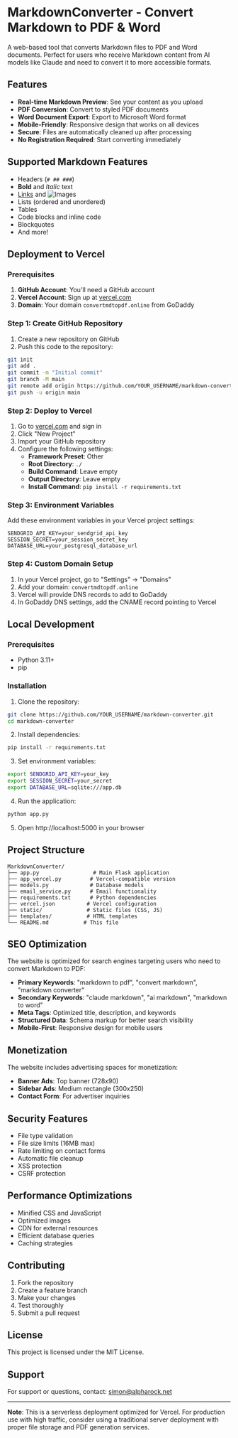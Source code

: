 # MarkdownConverter - Convert Markdown to PDF & Word

A web-based tool that converts Markdown files to PDF and Word documents. Perfect for users who receive Markdown content from AI models like Claude and need to convert it to more accessible formats.

## Features

- **Real-time Markdown Preview**: See your content as you upload
- **PDF Conversion**: Convert to styled PDF documents
- **Word Document Export**: Export to Microsoft Word format
- **Mobile-Friendly**: Responsive design that works on all devices
- **Secure**: Files are automatically cleaned up after processing
- **No Registration Required**: Start converting immediately

## Supported Markdown Features

- Headers (`# ## ###`)
- **Bold** and *Italic* text
- [Links](url) and ![Images](url)
- Lists (ordered and unordered)
- Tables
- Code blocks and inline code
- Blockquotes
- And more!

## Deployment to Vercel

### Prerequisites

1. **GitHub Account**: You'll need a GitHub account
2. **Vercel Account**: Sign up at [vercel.com](https://vercel.com)
3. **Domain**: Your domain `convertmdtopdf.online` from GoDaddy

### Step 1: Create GitHub Repository

1. Create a new repository on GitHub
2. Push this code to the repository:

```bash
git init
git add .
git commit -m "Initial commit"
git branch -M main
git remote add origin https://github.com/YOUR_USERNAME/markdown-converter.git
git push -u origin main
```

### Step 2: Deploy to Vercel

1. Go to [vercel.com](https://vercel.com) and sign in
2. Click "New Project"
3. Import your GitHub repository
4. Configure the following settings:
   - **Framework Preset**: Other
   - **Root Directory**: `./`
   - **Build Command**: Leave empty
   - **Output Directory**: Leave empty
   - **Install Command**: `pip install -r requirements.txt`

### Step 3: Environment Variables

Add these environment variables in your Vercel project settings:

```
SENDGRID_API_KEY=your_sendgrid_api_key
SESSION_SECRET=your_session_secret_key
DATABASE_URL=your_postgresql_database_url
```

### Step 4: Custom Domain Setup

1. In your Vercel project, go to "Settings" → "Domains"
2. Add your domain: `convertmdtopdf.online`
3. Vercel will provide DNS records to add to GoDaddy
4. In GoDaddy DNS settings, add the CNAME record pointing to Vercel

## Local Development

### Prerequisites

- Python 3.11+
- pip

### Installation

1. Clone the repository:
```bash
git clone https://github.com/YOUR_USERNAME/markdown-converter.git
cd markdown-converter
```

2. Install dependencies:
```bash
pip install -r requirements.txt
```

3. Set environment variables:
```bash
export SENDGRID_API_KEY=your_key
export SESSION_SECRET=your_secret
export DATABASE_URL=sqlite:///app.db
```

4. Run the application:
```bash
python app.py
```

5. Open http://localhost:5000 in your browser

## Project Structure

```
MarkdownConverter/
├── app.py                 # Main Flask application
├── app_vercel.py         # Vercel-compatible version
├── models.py             # Database models
├── email_service.py      # Email functionality
├── requirements.txt      # Python dependencies
├── vercel.json          # Vercel configuration
├── static/              # Static files (CSS, JS)
├── templates/           # HTML templates
└── README.md           # This file
```

## SEO Optimization

The website is optimized for search engines targeting users who need to convert Markdown to PDF:

- **Primary Keywords**: "markdown to pdf", "convert markdown", "markdown converter"
- **Secondary Keywords**: "claude markdown", "ai markdown", "markdown to word"
- **Meta Tags**: Optimized title, description, and keywords
- **Structured Data**: Schema markup for better search visibility
- **Mobile-First**: Responsive design for mobile users

## Monetization

The website includes advertising spaces for monetization:

- **Banner Ads**: Top banner (728x90)
- **Sidebar Ads**: Medium rectangle (300x250)
- **Contact Form**: For advertiser inquiries

## Security Features

- File type validation
- File size limits (16MB max)
- Rate limiting on contact forms
- Automatic file cleanup
- XSS protection
- CSRF protection

## Performance Optimizations

- Minified CSS and JavaScript
- Optimized images
- CDN for external resources
- Efficient database queries
- Caching strategies

## Contributing

1. Fork the repository
2. Create a feature branch
3. Make your changes
4. Test thoroughly
5. Submit a pull request

## License

This project is licensed under the MIT License.

## Support

For support or questions, contact: simon@alpharock.net

---

**Note**: This is a serverless deployment optimized for Vercel. For production use with high traffic, consider using a traditional server deployment with proper file storage and PDF generation services. 